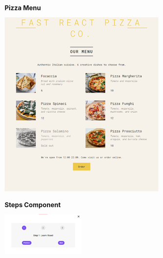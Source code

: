 <h2>Pizza Menu</h2>
<img src="pizza-menu/public/pizza_menu.png">

<h2>Steps Component</h2>
<img src="steps/public/steps_component.png" display= block
  margin-left= auto
  margin-right= auto
  width= 50%>
